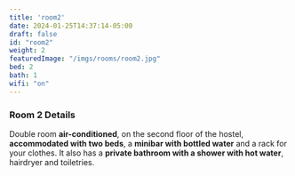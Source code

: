 ```yaml
---
title: 'room2'
date: 2024-01-25T14:37:14-05:00
draft: false
id: "room2"
weight: 2
featuredImage: "/imgs/rooms/room2.jpg"
bed: 2
bath: 1
wifi: "on"
---
```


### Room 2 Details 

Double room __air-conditioned__, on the second floor of the hostel, __accommodated with two beds__, a __minibar with bottled water__ and a rack for your clothes. It also has a __private bathroom with a shower with hot water__, hairdryer and toiletries.